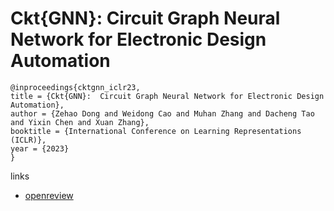 # Ckt{GNN}:  Circuit Graph Neural Network for Electronic Design Automation

```
@inproceedings{cktgnn_iclr23,
title = {Ckt{GNN}:  Circuit Graph Neural Network for Electronic Design Automation},
author = {Zehao Dong and Weidong Cao and Muhan Zhang and Dacheng Tao and Yixin Chen and Xuan Zhang},
booktitle = {International Conference on Learning Representations (ICLR)},
year = {2023}
}
```

links
- [openreview](https://openreview.net/forum?id=NE2911Kq1sp)
